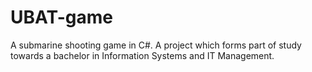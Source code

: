 # UBAT-game
A submarine shooting game in C#. A project which forms part of study towards a bachelor in Information Systems and IT Management.
